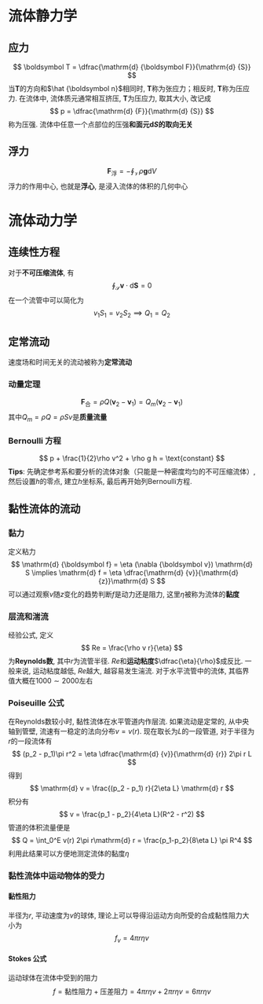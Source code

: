 # 流体静力学
## 应力
$$
\boldsymbol T = \dfrac{\mathrm{d} {\boldsymbol F}}{\mathrm{d} {S}}
$$
当$\boldsymbol T$的方向和$\hat {\boldsymbol n}$相同时, $\boldsymbol T$称为张应力；相反时, $\boldsymbol T$称为压应力. 在流体中, 流体质元通常相互挤压, $\boldsymbol T$为压应力, 取其大小, 改记成
$$
p = \dfrac{\mathrm{d} {F}}{\mathrm{d} {S}}
$$
称为压强. 流体中任意一个点部位的压强**和面元$\mathrm{d} S$的取向无关**
## 浮力
$$
\boldsymbol F_{\text{浮}} = -\oint_\mathcal{V} \rho \boldsymbol g \mathrm{d} V
$$
浮力的作用中心, 也就是**浮心**, 是浸入流体的体积的几何中心
# 流体动力学
## 连续性方程
对于**不可压缩流体**, 有
$$
\oint_\mathcal{S} \boldsymbol v \cdot \mathrm{d}{\boldsymbol S} = 0
$$
在一个流管中可以简化为
$$
v_1S_1 = v_2S_2 \implies Q_1 = Q_2
$$
## 定常流动
速度场和时间无关的流动被称为**定常流动**
### 动量定理
$$
\boldsymbol F_\text{合} = \rho Q(\boldsymbol v_2 - \boldsymbol v_1) = Q_m(\boldsymbol v_2 - \boldsymbol v_1)
$$
其中$Q_m =\rho Q = \rho Sv$是**质量流量**
### Bernoulli 方程
$$
p + \frac{1}{2}\rho v^2 + \rho g h = \text{constant}
$$
**Tips**: 先确定参考系和要分析的流体对象（只能是一种密度均匀的不可压缩流体）, 然后设置$h$的零点, 建立$h$坐标系, 最后再开始列Bernoulli方程. 
## 黏性流体的流动
### 黏力
定义粘力
$$
\mathrm{d} {\boldsymbol f} = \eta (\nabla {\boldsymbol v}) \mathrm{d} S \implies \mathrm{d} f = \eta \dfrac{\mathrm{d} {v}}{\mathrm{d} {z}}\mathrm{d} S
$$
可以通过观察$v$随$z$变化的趋势判断$f$是动力还是阻力, 这里$\eta$被称为流体的**黏度**
### 层流和湍流
经验公式, 定义
$$
Re = \frac{\rho v r}{\eta}
$$
为**Reynolds数**, 其中$r$为流管半径. $Re$和**运动粘度**$\dfrac{\eta}{\rho}$成反比. 一般来说, 运动粘度越低, $Re$越大, 越容易发生湍流. 对于水平流管中的流体, 其临界值大概在$1000 \sim 2000$左右
### Poiseuille 公式
在Reynolds数较小时, 黏性流体在水平管道内作层流. 如果流动是定常的, 从中央轴到管壁, 流速有一稳定的法向分布$v = v(r)$. 现在取长为$L$的一段管道, 对于半径为$r$的一段流体有
$$
(p_2 - p_1)\pi r^2 = \eta \dfrac{\mathrm{d} {v}}{\mathrm{d} {r}} 2\pi r L
$$
得到
$$
\mathrm{d} v = \frac{(p_2 - p_1) r}{2\eta L} \mathrm{d} r
$$
积分有
$$
v = \frac{p_1 - p_2}{4\eta L}(R^2 - r^2)
$$
管道的体积流量便是
$$
Q = \int_0^E v(r) 2\pi r\mathrm{d} r = \frac{p_1-p_2}{8\eta L} \pi R^4
$$
利用此结果可以方便地测定流体的黏度$\eta$
### 黏性流体中运动物体的受力
#### 黏性阻力
半径为$r$, 平动速度为$v$的球体, 理论上可以导得沿运动方向所受的合成黏性阻力大小为
$$
f_v = 4\pi r \eta v
$$
#### Stokes 公式
运动球体在流体中受到的阻力
$$
f = \text{黏性阻力} + \text{压差阻力} = 4\pi r\eta v + 2\pi r \eta v = 6 \pi r \eta v
$$





